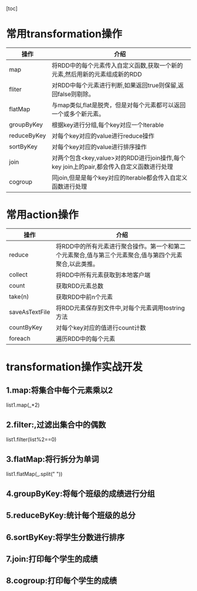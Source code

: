 [toc]
# 常用transformation操作

| 操作    |   介绍  |
| --- | --- |
| map    |  将RDD中的每个元素传入自定义函数,获取一个新的元素,然后用新的元素组成新的RDD   |
|  fliter   |  对RDD中每个元素进行判断,如果返回true则保留,返回false则剔除。   |
|  flatMap |  与map类似,flat是脱壳，但是对每个元素都可以返回一个或多个新元素。   |
|  groupByKey   |   根据key进行分组,每个key对应一个lterable<value>  |
|  reduceByKey   |   对每个key对应的value进行reduce操作  |
|  sortByKey   |  对每个key对应的value进行排序操作   |
|  join   |  对两个包含<key,value>对的RDD进行join操作,每个key join上的pair,都会传入自定义函数进行处理   |
|  cogroup   | 同join,但是是每个key对应的lterable<value>都会传入自定义函数进行处理    |

# 常用action操作

| 操作    |   介绍  |
| --- | --- |
| reduce    |  将RDD中的所有元素进行聚合操作。第一个和第二个元素聚合,值与第三个元素聚合,值与第四个元素聚合,以此类推。   |
|   collect  | 将RDD中所有元素获取到本地客户端    |
|count    |   获取RDD元素总数  |
|take(n)     | 获取RDD中前n个元素    |
|saveAsTextFile     |  将RDD元素保存到文件中,对每个元素调用tostring方法   |
|countByKey     | 对每个key对应的值进行count计数    |
|foreach     | 遍历RDD中的每个元素   |

# transformation操作实战开发

## 1.map:将集合中每个元素乘以2
list1.map(_*2)

## 2.filter:,过滤出集合中的偶数
list1.filter(list%2==0)

## 3.flatMap:将行拆分为单词
list1.flatMap(_.split(" "))

## 4.groupByKey:将每个班级的成绩进行分组


## 5.reduceByKey:统计每个班级的总分

## 6.sortByKey:将学生分数进行排序

## 7.join:打印每个学生的成绩

## 8.cogroup:打印每个学生的成绩

